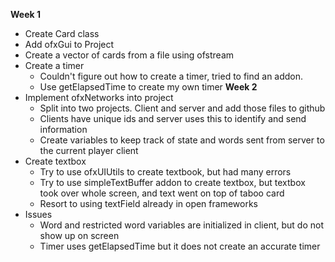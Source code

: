 **Week 1**
* Create Card class 
* Add ofxGui to Project 
* Create a vector of cards from a file using ofstream
* Create a timer
    * Couldn't figure out how to create a timer, tried to find an addon.
    * Use getElapsedTime to create my own timer
**Week 2**
* Implement ofxNetworks into project
    * Split into two projects. Client and server and add those files to github
    * Clients have unique ids and server uses this to identify and send information
    * Create variables to keep track of state and words sent from server to the current player client
* Create textbox
    * Try to use ofxUIUtils to create textbook, but had many errors
    * Try to use simpleTextBuffer addon to create textbox, but textbox took over whole screen, and text went on top of taboo card
    * Resort to using textField already in open frameworks
* Issues
    * Word and restricted word variables are initialized in client, but do not show up on screen
    * Timer uses getElapsedTime but it does not create an accurate timer
